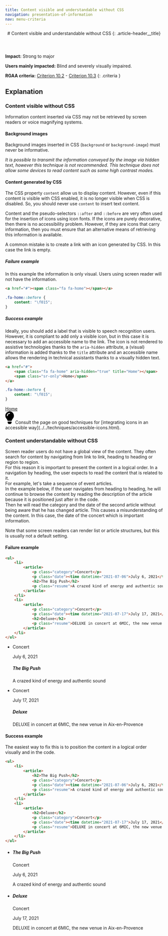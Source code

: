 ```yaml
---
title: Content visible and understandable without CSS
navigation: presentation-of-information
nav: menu-criteria
---
```


<header>
# Content visible and understandable without CSS
{: .article-header__title}
</header>

**Impact:** Strong to major

**Users mainly impacted:** Blind and severely visually impaired.

**RGAA criteria:** [Criterion 10.2](https://www.numerique.gouv.fr/publications/rgaa-accessibilite/methode-rgaa/criteres/#crit-10-2) - [Criterion 10.3](https://www.numerique.gouv.fr/publications/rgaa-accessibilite/methode-rgaa/criteres/#crit-10-3)
{: .criteria }

## Explanation

### Content visible without CSS

Information content inserted via CSS may not be retrieved by screen readers or voice magnifying systems.

#### Background images

Background images inserted in CSS (`background` or `background-image`) must never be informative.

*It is possible to transmit the information conveyed by the image via hidden text, however this technique is not recommended. This technique does not allow some devices to read content such as some high contrast modes.*

#### Content generated by CSS

The CSS property `content` allow us to display content.
However, even if this content is visible with CSS enabled, it is no longer visible when CSS is disabled. So, you should never use `content` to insert text content.

Content and the pseudo-selectors `::after` and `::before` are very often used for the insertion of icons using icon fonts. If the icons are purely decorative, then there is no accessibility problem. However, if they are icons that carry information, then you must ensure that an alternative means of retrieving this information is available.

A common mistake is to create a link with an icon generated by CSS. In this case the link is empty.

##### Failure example

In this example the information is only visual. Users using screen reader will not have the information.

```html
<a href="#"><span class="fa fa-home"></span></a>
```

```css
.fa-home::before {
    content: "\f015";
}
```

##### Success example

Ideally, you should add a label that is visible to speech recognition users. However, it is compliant to add only a visible icon, but in this case it is necessary to add an accessible name to the link.
The icon is not rendered to assistive technologies thanks to the `aria-hidden` attribute, a (visual) information is added thanks to the `title` attribute and an accessible name allows the rendering in technical assistants thanks to a visually hidden text.

```html
<a href="#">
    <span class="fa fa-home" aria-hidden="true" title="Home"></span>
    <span class="sr-only">Home</span>
</a>
```

```css
.fa-home::before {
    content: "\f015";
}
```
<a href="#">
    <span class="fa fa-home" aria-hidden="true" title="Home"></span>
    <span class="sr-only">Home</span>
</a>

<div class="tip">
<svg role="img" aria-label="Tip" xmlns="http://www.w3.org/2000/svg" viewBox="0 0 352 512" width="28" height="40"><title>Tip</title><path d="M96.06 454.35c.01 6.29 1.87 12.45 5.36 17.69l17.09 25.69a31.99 31.99 0 0 0 26.64 14.28h61.71a31.99 31.99 0 0 0 26.64-14.28l17.09-25.69a31.989 31.989 0 0 0 5.36-17.69l.04-38.35H96.01l.05 38.35zM0 176c0 44.37 16.45 84.85 43.56 115.78 16.52 18.85 42.36 58.23 52.21 91.45.04.26.07.52.11.78h160.24c.04-.26.07-.51.11-.78 9.85-33.22 35.69-72.6 52.21-91.45C335.55 260.85 352 220.37 352 176 352 78.61 272.91-.3 175.45 0 73.44.31 0 82.97 0 176zm176-80c-44.11 0-80 35.89-80 80 0 8.84-7.16 16-16 16s-16-7.16-16-16c0-61.76 50.24-112 112-112 8.84 0 16 7.16 16 16s-7.16 16-16 16z"/></svg>
Consult the page on good techniques for [integrating icons in an accessible way](../../techniques/accessible-icons.html).
</div>

### Content understandable without CSS

Screen reader users do not have a global view of the content. They often search for content by navigating from link to link, heading to heading or region to region.<br>
For this reason it is important to present the content in a logical order. In a navigation by heading, the user expects to read the content that is related to it.<br>
For example, let's take a sequence of event articles.<br>
In the example below, if the user navigates from heading to heading, he will continue to browse the content by reading the description of the article because it is positioned just after in the code.<br>
Then he will read the category and the date of the second article without being aware that he has changed article. This causes a misunderstanding of the content. In this case, the date of the concert which is important information.

Note that some screen readers can render list or article structures, but this is usually not a default setting.

#### Failure example

```html
<ul>
    <li>
        <article>
            <p class="category">Concert</p>
            <p class="date"><time datetime="2021-07-06">July 6, 2021</time></p>
            <h2>The Big Push</h2>
            <p class="resume">A crazed kind of energy and authentic sound</p>
        </article>
    </li>
    <li>
        <article>
            <p class="category">Concert</p>
            <p class="date"><time datetime="2021-07-17">July 17, 2021</time></p>
            <h2>Deluxe</h2>
            <p class="resume">DELUXE in concert at 6MIC, the new venue in Aix-en-Provence</p>
        </article>
    </li>
</ul>
```
<ul class="list-event">
    <li>
        <article>
            <p class="category">Concert</p>
            <p class="date"><time datetime="2021-07-06">July 6, 2021</time></p>
            <h5>The Big Push</h5>
            <p class="resume">A crazed kind of energy and authentic sound</p>
        </article>
    </li>
    <li>
        <article>
            <p class="category">Concert</p>
            <p class="date"><time datetime="2021-07-17">July 17, 2021</time></p>
            <h5>Deluxe</h5>
            <p class="resume">DELUXE in concert at 6MIC, the new venue in Aix-en-Provence</p>
        </article>
    </li>
</ul>

#### Success example

The easiest way to fix this is to position the content in a logical order visually and in the code.

```html
<ul>
    <li>
        <article>
            <h2>The Big Push</h2>
            <p class="category">Concert</p>
            <p class="date"><time datetime="2021-07-06">July 6, 2021</time></p>
            <p class="resume">A crazed kind of energy and authentic sound</p>
        </article>
    </li>
    <li>
        <article>
            <h2>Deluxe</h2>
            <p class="category">Concert</p>
            <p class="date"><time datetime="2021-07-17">July 17, 2021</time></p>
            <p class="resume">DELUXE in concert at 6MIC, the new venue in Aix-en-Provence</p>
        </article>
    </li>
</ul>
```
<ul class="list-event">
    <li>
        <article>
            <h5>The Big Push</h5>
            <p class="category">Concert</p>
            <p class="date"><time datetime="2021-07-06">July 6, 2021</time></p>
            <p class="resume">A crazed kind of energy and authentic sound</p>
        </article>
    </li>
    <li>
        <article>
            <h5>Deluxe</h5>
            <p class="category">Concert</p>
            <p class="date"><time datetime="2021-07-17">July 17, 2021</time></p>
            <p class="resume">DELUXE in concert at 6MIC, the new venue in Aix-en-Provence</p>
        </article>
    </li>
</ul>
